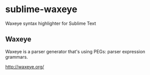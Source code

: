 sublime-waxeye
==============

Waxeye syntax highlighter for Sublime Text

Waxeye
------

Waxeye is a parser generator that's using PEGs: parser expression grammars.

http://waxeye.org/

